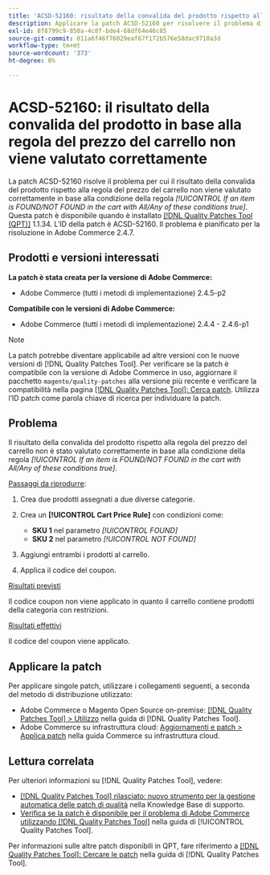 ```yaml
---
title: 'ACSD-52160: risultato della convalida del prodotto rispetto alla regola del prezzo del carrello'
description: Applicare la patch ACSD-52160 per risolvere il problema di Adobe Commerce in cui il risultato della convalida del prodotto rispetto alla regola prezzo carrello non viene valutato correttamente in base alla condizione regola *[!UICONTROL If an item is FOUND/NOT FOUND in the cart with All/Any of these conditions true]*.
exl-id: 8f8799c9-850a-4c8f-bde4-68df64e46c85
source-git-commit: 011a6f46f76029eaf67f172b576e58dac9710a3d
workflow-type: tm+mt
source-wordcount: '373'
ht-degree: 0%

---
```


# ACSD-52160: il risultato della convalida del prodotto in base alla regola del prezzo del carrello non viene valutato correttamente

La patch ACSD-52160 risolve il problema per cui il risultato della convalida del prodotto rispetto alla regola del prezzo del carrello non viene valutato correttamente in base alla condizione della regola *[!UICONTROL If an item is FOUND/NOT FOUND in the cart with All/Any of these conditions true]*. Questa patch è disponibile quando è installato [[!DNL Quality Patches Tool (QPT)]](https://experienceleague.adobe.com/it/docs/commerce-operations/tools/quality-patches-tool/quality-patches-tool-to-self-serve-quality-patches) 1.1.34. L’ID della patch è ACSD-52160. Il problema è pianificato per la risoluzione in Adobe Commerce 2.4.7.

## Prodotti e versioni interessati

**La patch è stata creata per la versione di Adobe Commerce:**

* Adobe Commerce (tutti i metodi di implementazione) 2.4.5-p2

**Compatibile con le versioni di Adobe Commerce:**

* Adobe Commerce (tutti i metodi di implementazione) 2.4.4 - 2.4.6-p1

>[!NOTE]
>
>La patch potrebbe diventare applicabile ad altre versioni con le nuove versioni di [!DNL Quality Patches Tool]. Per verificare se la patch è compatibile con la versione di Adobe Commerce in uso, aggiornare il pacchetto `magento/quality-patches` alla versione più recente e verificare la compatibilità nella pagina [[!DNL Quality Patches Tool]: Cerca patch](https://experienceleague.adobe.com/tools/commerce-quality-patches/index.html?lang=it). Utilizza l’ID patch come parola chiave di ricerca per individuare la patch.

## Problema

Il risultato della convalida del prodotto rispetto alla regola del prezzo del carrello non è stato valutato correttamente in base alla condizione della regola *[!UICONTROL If an item is FOUND/NOT FOUND in the cart with All/Any of these conditions true]*.

<u>Passaggi da riprodurre</u>:

1. Crea due prodotti assegnati a due diverse categorie.
1. Crea un **[!UICONTROL Cart Price Rule]** con condizioni come:

   * **SKU 1** nel parametro *[!UICONTROL FOUND]*
   * **SKU 2** nel parametro *[!UICONTROL NOT FOUND]*

1. Aggiungi entrambi i prodotti al carrello.
1. Applica il codice del coupon.

<u>Risultati previsti</u>

Il codice coupon non viene applicato in quanto il carrello contiene prodotti della categoria con restrizioni.

<u>Risultati effettivi</u>

Il codice del coupon viene applicato.

## Applicare la patch

Per applicare singole patch, utilizzare i collegamenti seguenti, a seconda del metodo di distribuzione utilizzato:

* Adobe Commerce o Magento Open Source on-premise: [[!DNL Quality Patches Tool] > Utilizzo](/help/tools/quality-patches-tool/usage.md) nella guida di [!DNL Quality Patches Tool].
* Adobe Commerce su infrastruttura cloud: [Aggiornamenti e patch > Applica patch](https://experienceleague.adobe.com/docs/commerce-cloud-service/user-guide/develop/upgrade/apply-patches.html?lang=it) nella guida Commerce su infrastruttura cloud.

## Lettura correlata

Per ulteriori informazioni su [!DNL Quality Patches Tool], vedere:

* [[!DNL Quality Patches Tool] rilasciato: nuovo strumento per la gestione automatica delle patch di qualità](https://experienceleague.adobe.com/it/docs/commerce-operations/tools/quality-patches-tool/quality-patches-tool-to-self-serve-quality-patches) nella Knowledge Base di supporto.
* [Verifica se la patch è disponibile per il problema di Adobe Commerce utilizzando  [!DNL Quality Patches Tool]](/help/tools/quality-patches-tool/patches-available-in-qpt/check-patch-for-magento-issue-with-magento-quality-patches.md) nella guida di [!UICONTROL Quality Patches Tool].


Per informazioni sulle altre patch disponibili in QPT, fare riferimento a [[!DNL Quality Patches Tool]: Cercare le patch](<https://experienceleague.adobe.com/tools/commerce-quality-patches/index.html?lang=it>) nella guida di [!DNL Quality Patches Tool].
